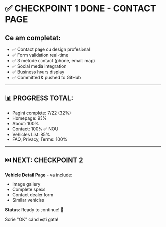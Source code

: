 # ✅ CHECKPOINT 1 DONE - CONTACT PAGE

## Ce am completat:
- ✅ Contact page cu design profesional
- ✅ Form validation real-time
- ✅ 3 metode contact (phone, email, map)
- ✅ Social media integration
- ✅ Business hours display
- ✅ Committed & pushed to GitHub

---

## 📊 PROGRESS TOTAL:
- Pagini complete: 7/22 (32%)
- Homepage: 95%
- About: 100%
- Contact: 100% ✅ NOU
- Vehicles List: 85%
- FAQ, Privacy, Terms: 100%

---

## ⏭️ NEXT: CHECKPOINT 2

**Vehicle Detail Page** - va include:
- Image gallery
- Complete specs
- Contact dealer form
- Similar vehicles

**Status**: Ready to continue! 🚀

Scrie "OK" când ești gata!

